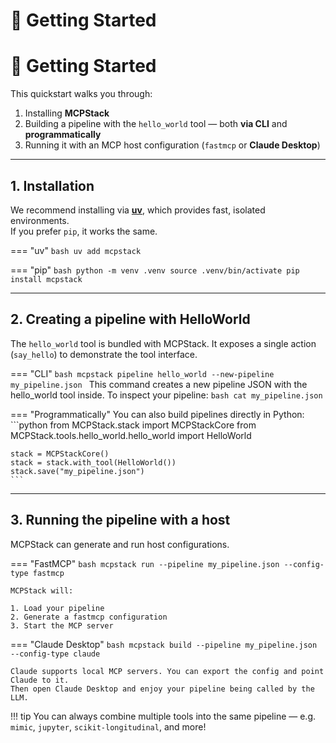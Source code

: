 # 🚀 Getting Started
# 🚀 Getting Started

This quickstart walks you through:

1. Installing **MCPStack**  
2. Building a pipeline with the `hello_world` tool — both **via CLI** and **programmatically**  
3. Running it with an MCP host configuration (`fastmcp` or **Claude Desktop**)

---

## 1. Installation

We recommend installing via [**uv**](https://github.com/astral-sh/uv), which provides fast, isolated environments.  
If you prefer `pip`, it works the same.

=== "uv"
    ```bash
    uv add mcpstack
    ```

=== "pip"
    ```bash
    python -m venv .venv
    source .venv/bin/activate
    pip install mcpstack
    ```

---

## 2. Creating a pipeline with HelloWorld

The `hello_world` tool is bundled with MCPStack. It exposes a single action (`say_hello`) to demonstrate the tool interface.

=== "CLI"
    ```bash
    mcpstack pipeline hello_world --new-pipeline my_pipeline.json
    ```
    This command creates a new pipeline JSON with the hello_world tool inside.
    To inspect your pipeline:
    ```bash
    cat my_pipeline.json
    ```

=== "Programmatically"
    You can also build pipelines directly in Python:
    ```python
    from MCPStack.stack import MCPStackCore
    from MCPStack.tools.hello_world.hello_world import HelloWorld

    stack = MCPStackCore()
    stack = stack.with_tool(HelloWorld())
    stack.save("my_pipeline.json")
    ```

---

## 3. Running the pipeline with a host

MCPStack can generate and run host configurations.

=== "FastMCP"
    ```bash
    mcpstack run --pipeline my_pipeline.json --config-type fastmcp
    ```

	MCPStack will:

	1. Load your pipeline
	2. Generate a fastmcp configuration
	3. Start the MCP server

=== "Claude Desktop"
    ```bash
    mcpstack build --pipeline my_pipeline.json --config-type claude
    ```

	Claude supports local MCP servers. You can export the config and point Claude to it.
	Then open Claude Desktop and enjoy your pipeline being called by the LLM.

!!! tip
	You can always combine multiple tools into the same pipeline — e.g. `mimic`, `jupyter`, `scikit-longitudinal`, and more!
